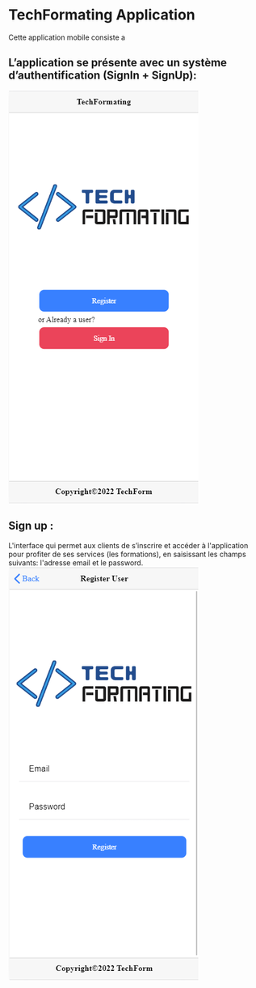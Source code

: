 # TechFormating Application
Cette application mobile consiste a 

## L’application se présente avec un système d’authentification (SignIn + SignUp):
![img](./ScreenShot/home.png)
## Sign up :
L'interface qui permet aux clients de s’inscrire et accéder à l'application pour profiter de ses services (les formations), en saisissant les champs suivants: l'adresse email et le password.
![img](./ScreenShot/signup.png)


